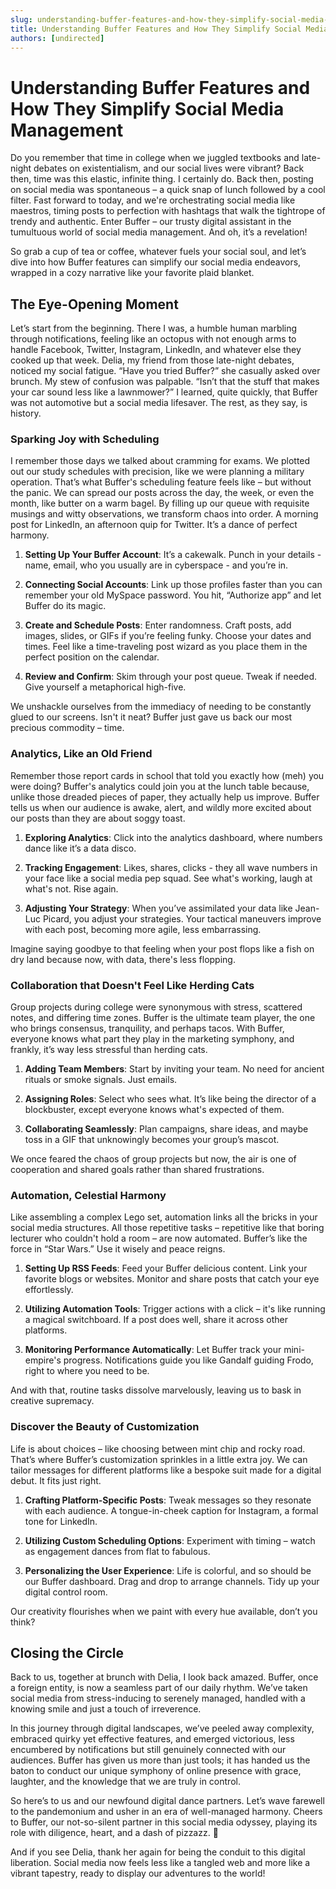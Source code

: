 ```yaml
---
slug: understanding-buffer-features-and-how-they-simplify-social-media-management
title: Understanding Buffer Features and How They Simplify Social Media Management
authors: [undirected]
---
```



# Understanding Buffer Features and How They Simplify Social Media Management

Do you remember that time in college when we juggled textbooks and late-night debates on existentialism, and our social lives were vibrant? Back then, time was this elastic, infinite thing. I certainly do. Back then, posting on social media was spontaneous – a quick snap of lunch followed by a cool filter. Fast forward to today, and we're orchestrating social media like maestros, timing posts to perfection with hashtags that walk the tightrope of trendy and authentic. Enter Buffer – our trusty digital assistant in the tumultuous world of social media management. And oh, it’s a revelation!

So grab a cup of tea or coffee, whatever fuels your social soul, and let’s dive into how Buffer features can simplify our social media endeavors, wrapped in a cozy narrative like your favorite plaid blanket.

## The Eye-Opening Moment

Let’s start from the beginning. There I was, a humble human marbling through notifications, feeling like an octopus with not enough arms to handle Facebook, Twitter, Instagram, LinkedIn, and whatever else they cooked up that week. Delia, my friend from those late-night debates, noticed my social fatigue. “Have you tried Buffer?” she casually asked over brunch. My stew of confusion was palpable. “Isn’t that the stuff that makes your car sound less like a lawnmower?” I learned, quite quickly, that Buffer was not automotive but a social media lifesaver. The rest, as they say, is history.

### Sparking Joy with Scheduling

I remember those days we talked about cramming for exams. We plotted out our study schedules with precision, like we were planning a military operation. That’s what Buffer's scheduling feature feels like – but without the panic. We can spread our posts across the day, the week, or even the month, like butter on a warm bagel. By filling up our queue with requisite musings and witty observations, we transform chaos into order. A morning post for LinkedIn, an afternoon quip for Twitter. It’s a dance of perfect harmony.

1. **Setting Up Your Buffer Account**: It’s a cakewalk. Punch in your details - name, email, who you usually are in cyberspace - and you’re in.
   
2. **Connecting Social Accounts**: Link up those profiles faster than you can remember your old MySpace password. You hit, “Authorize app” and let Buffer do its magic.

3. **Create and Schedule Posts**: Enter randomness. Craft posts, add images, slides, or GIFs if you’re feeling funky. Choose your dates and times. Feel like a time-traveling post wizard as you place them in the perfect position on the calendar.

4. **Review and Confirm**: Skim through your post queue. Tweak if needed. Give yourself a metaphorical high-five.

We unshackle ourselves from the immediacy of needing to be constantly glued to our screens. Isn't it neat? Buffer just gave us back our most precious commodity – time.

### Analytics, Like an Old Friend

Remember those report cards in school that told you exactly how (meh) you were doing? Buffer's analytics could join you at the lunch table because, unlike those dreaded pieces of paper, they actually help us improve. Buffer tells us when our audience is awake, alert, and wildly more excited about our posts than they are about soggy toast. 

1. **Exploring Analytics**: Click into the analytics dashboard, where numbers dance like it’s a data disco. 

2. **Tracking Engagement**: Likes, shares, clicks - they all wave numbers in your face like a social media pep squad. See what's working, laugh at what's not. Rise again.

3. **Adjusting Your Strategy**: When you’ve assimilated your data like Jean-Luc Picard, you adjust your strategies. Your tactical maneuvers improve with each post, becoming more agile, less embarrassing.

Imagine saying goodbye to that feeling when your post flops like a fish on dry land because now, with data, there's less flopping.

### Collaboration that Doesn't Feel Like Herding Cats

Group projects during college were synonymous with stress, scattered notes, and differing time zones. Buffer is the ultimate team player, the one who brings consensus, tranquility, and perhaps tacos. With Buffer, everyone knows what part they play in the marketing symphony, and frankly, it’s way less stressful than herding cats.

1. **Adding Team Members**: Start by inviting your team. No need for ancient rituals or smoke signals. Just emails.

2. **Assigning Roles**: Select who sees what. It’s like being the director of a blockbuster, except everyone knows what's expected of them.

3. **Collaborating Seamlessly**: Plan campaigns, share ideas, and maybe toss in a GIF that unknowingly becomes your group’s mascot.

We once feared the chaos of group projects but now, the air is one of cooperation and shared goals rather than shared frustrations.

### Automation, Celestial Harmony

Like assembling a complex Lego set, automation links all the bricks in your social media structures. All those repetitive tasks – repetitive like that boring lecturer who couldn't hold a room – are now automated. Buffer’s like the force in “Star Wars.” Use it wisely and peace reigns. 

1. **Setting Up RSS Feeds**: Feed your Buffer delicious content. Link your favorite blogs or websites. Monitor and share posts that catch your eye effortlessly.

2. **Utilizing Automation Tools**: Trigger actions with a click – it's like running a magical switchboard. If a post does well, share it across other platforms.

3. **Monitoring Performance Automatically**: Let Buffer track your mini-empire's progress. Notifications guide you like Gandalf guiding Frodo, right to where you need to be.

And with that, routine tasks dissolve marvelously, leaving us to bask in creative supremacy.

### Discover the Beauty of Customization

Life is about choices – like choosing between mint chip and rocky road. That’s where Buffer’s customization sprinkles in a little extra joy. We can tailor messages for different platforms like a bespoke suit made for a digital debut. It fits just right.

1. **Crafting Platform-Specific Posts**: Tweak messages so they resonate with each audience. A tongue-in-cheek caption for Instagram, a formal tone for LinkedIn.

2. **Utilizing Custom Scheduling Options**: Experiment with timing – watch as engagement dances from flat to fabulous.

3. **Personalizing the User Experience**: Life is colorful, and so should be our Buffer dashboard. Drag and drop to arrange channels. Tidy up your digital control room.

Our creativity flourishes when we paint with every hue available, don’t you think?

## Closing the Circle

Back to us, together at brunch with Delia, I look back amazed. Buffer, once a foreign entity, is now a seamless part of our daily rhythm. We’ve taken social media from stress-inducing to serenely managed, handled with a knowing smile and just a touch of irreverence.

In this journey through digital landscapes, we’ve peeled away complexity, embraced quirky yet effective features, and emerged victorious, less encumbered by notifications but still genuinely connected with our audiences. Buffer has given us more than just tools; it has handed us the baton to conduct our unique symphony of online presence with grace, laughter, and the knowledge that we are truly in control.

So here’s to us and our newfound digital dance partners. Let’s wave farewell to the pandemonium and usher in an era of well-managed harmony. Cheers to Buffer, our not-so-silent partner in this social media odyssey, playing its role with diligence, heart, and a dash of pizzazz. 🍾

And if you see Delia, thank her again for being the conduit to this digital liberation. Social media now feels less like a tangled web and more like a vibrant tapestry, ready to display our adventures to the world!